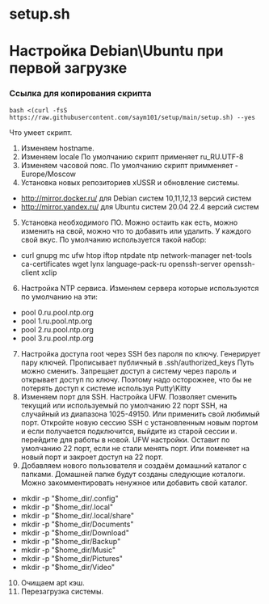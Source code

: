 # setup.sh
# Настройка Debian\Ubuntu при первой загрузке

### Ссылка для копирования скрипта 
```
bash <(curl -fsS https://raw.githubusercontent.com/saym101/setup/main/setup.sh) --yes

```
Что умеет скрипт.

1. Изменяем hostname.
2. Изменяем locale По умолчанию скрипт применяет ru_RU.UTF-8
3. Изменяем часовой пояс. По умолчанию скрипт примменяет - Europe/Moscow
4. Установка новых репозиториев xUSSR и обновление системы.
-  http://mirror.docker.ru/ для Debian систем 10,11,12,13 версий систем
-  http://mirror.yandex.ru/ для Ubuntu систем 20.04 22.4 версий систем
5. Установка необходимого ПО.
   Можно остаить как есть, можно изменить на свой, можно что то добавить или удалить. У каждого свой вкус.
   По умолчанию используется такой набор:
-  curl gnupg  mc ufw htop iftop ntpdate ntp network-manager net-tools ca-certificates wget lynx language-pack-ru openssh-server openssh-client xclip
6. Настройка NTP сервиса.
   Изменяем сервера которые используются по умолчанию на эти:
-	pool 0.ru.pool.ntp.org
-	pool 1.ru.pool.ntp.org
-	pool 2.ru.pool.ntp.org
-	pool 3.ru.pool.ntp.org
7. Настройка доступа root через SSH без пароля по ключу.
    Генерирует пару ключей. Прописывает публичный в .ssh/authorized_keys Путь можно сменить. Запрещает доступ а систему через пароль и открывает доступ по ключу.
    Поэтому надо осторожнее, что бы не потерять доступ к системе используя Putty\Kitty
8. Изменяем порт для SSH. Настройка UFW.
    Позволяет сменить текущий или используемый по умолчанию 22 порт SSH, на случайный из диапазона 1025-49150. Или применить свой любимый порт.
    Откройте новую сессию SSH с установленным новым портом и если получается подключится, выйдите из старой сессии и. перейдите для работы в новой.
    UFW настройки. Оставит по умолчанию 22 порт, если не стали менять порт. Или поменяет на новый порт и закроет доступ на 22 порт. 
9. Добавляем нового пользователя и создаём домашний каталог с папками. Домашней папке будут созданы следующие коталоги.
   Можно закомментировать ненужное или добавить свой каталог.
-  mkdir -p "$home_dir/.config"
-  mkdir -p "$home_dir/.local"
-  mkdir -p "$home_dir/.local/share"
-  mkdir -p "$home_dir/Documents"
-  mkdir -p "$home_dir/Download"
-  mkdir -p "$home_dir/Backup"  
-  mkdir -p "$home_dir/Music"
-  mkdir -p "$home_dir/Pictures"
-  mkdir -p "$home_dir/Video" 
10. Очищаем apt кэш.
11. Перезагрузка системы.

